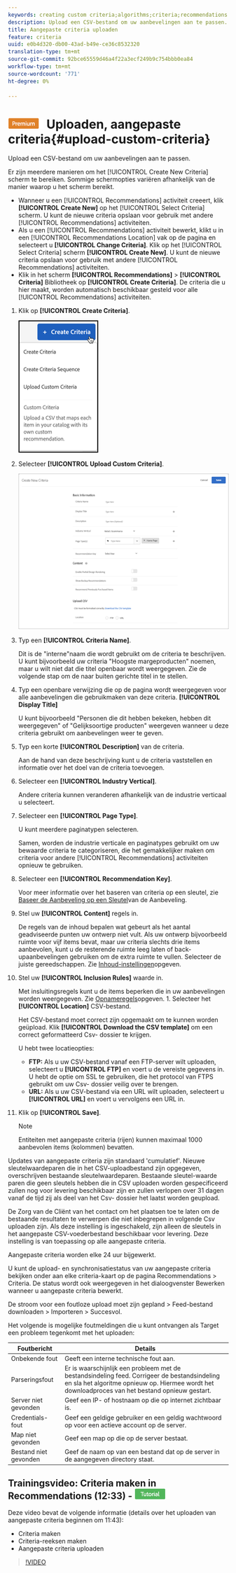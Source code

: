 ```yaml
---
keywords: creating custom criteria;algorithms;criteria;recommendations criteria;csv;ftp;upload csv
description: Upload een CSV-bestand om uw aanbevelingen aan te passen.
title: Aangepaste criteria uploaden
feature: criteria
uuid: e0b4d320-db00-43ad-b49e-ce36c8532320
translation-type: tm+mt
source-git-commit: 92bce65559d46a4f22a3ecf249b9c754bbb0ea84
workflow-type: tm+mt
source-wordcount: '771'
ht-degree: 0%

---
```



# ![PREMIUM](/help/assets/premium.png) Uploaden, aangepaste criteria{#upload-custom-criteria}

Upload een CSV-bestand om uw aanbevelingen aan te passen.

Er zijn meerdere manieren om het [!UICONTROL Create New Criteria] scherm te bereiken. Sommige schermopties variëren afhankelijk van de manier waarop u het scherm bereikt.

* Wanneer u een [!UICONTROL Recommendations] activiteit creeert, klik **[!UICONTROL Create New]** op het [!UICONTROL Select Criteria] scherm. U kunt de nieuwe criteria opslaan voor gebruik met andere [!UICONTROL Recommendations] activiteiten.
* Als u een [!UICONTROL Recommendations] activiteit bewerkt, klikt u in een [!UICONTROL Recommendations Location] vak op de pagina en selecteert u **[!UICONTROL Change Criteria]**. Klik op het [!UICONTROL Select Criteria] scherm **[!UICONTROL Create New]**. U kunt de nieuwe criteria opslaan voor gebruik met andere [!UICONTROL Recommendations] activiteiten.
* Klik in het scherm **[!UICONTROL Recommendations]** > **[!UICONTROL Criteria]** Bibliotheek op **[!UICONTROL Create Criteria]**. De criteria die u hier maakt, worden automatisch beschikbaar gesteld voor alle [!UICONTROL Recommendations] activiteiten.

1. Klik op **[!UICONTROL Create Criteria]**.

   ![Nieuwe criteria maken](/help/c-recommendations/c-algorithms/assets/button_CreateCriteria_new.png)

1. Selecteer **[!UICONTROL Upload Custom Criteria]**.

   ![](assets/CreateNewCriteria_csv.png)

1. Typ een **[!UICONTROL Criteria Name]**.

   Dit is de &quot;interne&quot;naam die wordt gebruikt om de criteria te beschrijven.  U kunt bijvoorbeeld uw criteria &quot;Hoogste margeproducten&quot; noemen, maar u wilt niet dat die titel openbaar wordt weergegeven. Zie de volgende stap om de naar buiten gerichte titel in te stellen.
1. Typ een openbare verwijzing die op de pagina wordt weergegeven voor alle aanbevelingen die gebruikmaken van deze criteria. **[!UICONTROL Display Title]**

   U kunt bijvoorbeeld &quot;Personen die dit hebben bekeken, hebben dit weergegeven&quot; of &quot;Gelijksoortige producten&quot; weergeven wanneer u deze criteria gebruikt om aanbevelingen weer te geven.
1. Typ een korte **[!UICONTROL Description]** van de criteria.

   Aan de hand van deze beschrijving kunt u de criteria vaststellen en informatie over het doel van de criteria toevoegen.
1. Selecteer een **[!UICONTROL Industry Vertical]**.

   Andere criteria kunnen veranderen afhankelijk van de industrie verticaal u selecteert.

1. Selecteer een **[!UICONTROL Page Type]**.

   U kunt meerdere paginatypen selecteren.

   Samen, worden de industrie verticale en paginatypes gebruikt om uw bewaarde criteria te categoriseren, die het gemakkelijker maken om criteria voor andere [!UICONTROL Recommendations] activiteiten opnieuw te gebruiken.
1. Selecteer een **[!UICONTROL Recommendation Key]**.

   Voor meer informatie over het baseren van criteria op een sleutel, zie [Baseer de Aanbeveling op een Sleutel](../../c-recommendations/c-algorithms/create-new-algorithm.md#task_2B0ED54AFBF64C56916B6E1F4DC0DC3B)van de Aanbeveling.
1. Stel uw **[!UICONTROL Content]** regels in.

   De regels van de inhoud bepalen wat gebeurt als het aantal geadviseerde punten uw ontwerp niet vult. Als uw ontwerp bijvoorbeeld ruimte voor vijf items bevat, maar uw criteria slechts drie items aanbevolen, kunt u de resterende ruimte leeg laten of back-upaanbevelingen gebruiken om de extra ruimte te vullen. Selecteer de juiste gereedschappen. Zie [Inhoud-instellingen](/help/c-recommendations/c-algorithms/create-new-algorithm.md#content)opgeven.
1. Stel uw **[!UICONTROL Inclusion Rules]** waarde in.

   Met insluitingsregels kunt u de items beperken die in uw aanbevelingen worden weergegeven. Zie [Opnameregels](/help/c-recommendations/c-algorithms/create-new-algorithm.md#inclusion)opgeven. 1. Selecteer het **[!UICONTROL Location]** CSV-bestand.

   Het CSV-bestand moet correct zijn opgemaakt om te kunnen worden geüpload. Klik **[!UICONTROL Download the CSV template]** om een correct geformatteerd Csv- dossier te krijgen.

   U hebt twee locatieopties:

   * **FTP:** Als u uw CSV-bestand vanaf een FTP-server wilt uploaden, selecteert u **[!UICONTROL FTP]** en voert u de vereiste gegevens in. U hebt de optie om SSL te gebruiken, die het protocol van FTPS gebruikt om uw Csv- dossier veilig over te brengen.
   * **URL:** Als u uw CSV-bestand via een URL wilt uploaden, selecteert u **[!UICONTROL URL]** en voert u vervolgens een URL in.

1. Klik op **[!UICONTROL Save]**.

   >[!NOTE]
   >
   >Entiteiten met aangepaste criteria (rijen) kunnen maximaal 1000 aanbevolen items (kolommen) bevatten.

Updates van aangepaste criteria zijn standaard &#39;cumulatief&#39;. Nieuwe sleutelwaardeparen die in het CSV-uploadbestand zijn opgegeven, overschrijven bestaande sleutelwaardeparen. Bestaande sleutel-waarde paren die geen sleutels hebben die in CSV uploaden worden gespecificeerd zullen nog voor levering beschikbaar zijn en zullen verlopen over 31 dagen vanaf de tijd zij als deel van het Csv- dossier het laatst worden geupload.

De Zorg van de Cliënt van het contact om het plaatsen toe te laten om de bestaande resultaten te verwerpen die niet inbegrepen in volgende Csv uploaden zijn. Als deze instelling is ingeschakeld, zijn alleen de sleutels in het aangepaste CSV-voederbestand beschikbaar voor levering. Deze instelling is van toepassing op alle aangepaste criteria.

Aangepaste criteria worden elke 24 uur bijgewerkt.

U kunt de upload- en synchronisatiestatus van uw aangepaste criteria bekijken onder aan elke criteria-kaart op de pagina Recommendations > Criteria. De status wordt ook weergegeven in het dialoogvenster Bewerken wanneer u aangepaste criteria bewerkt.

De stroom voor een foutloze upload moet zijn gepland > Feed-bestand downloaden > Importeren > Succesvol.

Het volgende is mogelijke foutmeldingen die u kunt ontvangen als Target een probleem tegenkomt met het uploaden:

| Foutbericht | Details |
|--- |--- |
| Onbekende fout | Geeft een interne technische fout aan. |
| Parseringsfout | Er is waarschijnlijk een probleem met de bestandsindeling feed. Corrigeer de bestandsindeling en sla het algoritme opnieuw op. Hiermee wordt het downloadproces van het bestand opnieuw gestart. |
| Server niet gevonden | Geef een IP- of hostnaam op die op internet zichtbaar is. |
| Credentials-fout | Geef een geldige gebruiker en een geldig wachtwoord op voor een actieve account op de server. |
| Map niet gevonden | Geef een map op die op de server bestaat. |
| Bestand niet gevonden | Geef de naam op van een bestand dat op de server in de aangegeven directory staat. |

## Trainingsvideo: Criteria maken in Recommendations (12:33) - ![Zelfstudie](/help/assets/tutorial.png)

Deze video bevat de volgende informatie (details over het uploaden van aangepaste criteria beginnen om 11:43):

* Criteria maken
* Criteria-reeksen maken
* Aangepaste criteria uploaden

>[!VIDEO](https://video.tv.adobe.com/v/27694?quality=12)